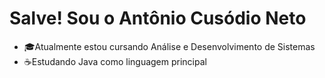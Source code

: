 # Salve! Sou o Antônio Cusódio Neto
- 🎓Atualmente estou cursando Análise e Desenvolvimento de Sistemas 
- ☕Estudando Java como linguagem principal

